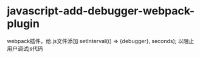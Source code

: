 # javascript-add-debugger-webpack-plugin
webpack插件，给.js文件添加 setInterval(() => {debugger}, seconds); 以阻止用户调试js代码
